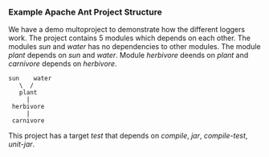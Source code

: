 ### Example Apache Ant Project Structure

We have a demo multoproject to demonstrate how the different loggers work. The project contains 5 modules which depends on each other. The modules _sun_ and _water_ has no dependencies to other modules. The module _plant_ depends on _sun_ and _water_. Module _herbivore_ deends on _plant_ and _carnivore_ depends on _herbivore_.

    sun    water
       \  /
       plant
         |
     herbivore
         |
     carnivore

This project has a target _test_ that depends on _compile_, _jar_, _compile-test_, _unit-jar_.